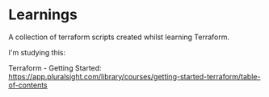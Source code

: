 # Learnings

A collection of terraform scripts created whilst learning Terraform.

I'm studying this:

Terraform - Getting Started: 
https://app.pluralsight.com/library/courses/getting-started-terraform/table-of-contents

